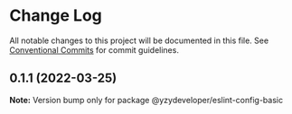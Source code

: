 # Change Log

All notable changes to this project will be documented in this file.
See [Conventional Commits](https://conventionalcommits.org) for commit guidelines.

## 0.1.1 (2022-03-25)

**Note:** Version bump only for package @yzydeveloper/eslint-config-basic
